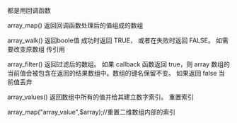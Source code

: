 都是用回调函数

array_map()
返回回调函数处理后的值组成的数组

array_walk()
返回boole值 成功时返回 TRUE， 或者在失败时返回 FALSE。
如需要改变原数组 传引用

array_filter()
返回过滤后的数组。
如果 callback 函数返回 true，则 array 数组的当前值会被包含在返回的结果数组中。数组的键名保留不变。
如果返回 false 当前值丢弃

array_values()
返回数组中所有的值并给其建立数字索引。
重置索引

array_map("array_value",$array);//重置二维数组内部的索引